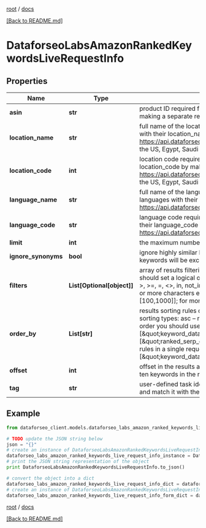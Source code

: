 [root](./../ "root") / [docs](./ "docs")

[[Back to README.md]](./../README.md "[Back to README.md]")

# DataforseoLabsAmazonRankedKeywordsLiveRequestInfo

## Properties

Name | Type | Description | Notes
------------ | ------------- | ------------- | -------------
**asin** | **str** | product ID required field unique product identifier (ASIN) on Amazon; you can receive the asin parameter by making a separate request to the Amazon Products endpoint | [optional]
**location_name** | **str** | full name of the location required field if don’t specify location_code you can receive the list of available locations with their location_name by making a separate request to https://api.dataforseo.com/v3/dataforseo_labs/locations_and_languages; Note: this endpoint currently supports the US, Egypt, Saudi Arabia, and the United Arab Emirates locations only; example: United States | [optional]
**location_code** | **int** | location code required field if don’t specify location_name you can receive the list of available locations with their location_code by making a separate request to https://api.dataforseo.com/v3/dataforseo_labs/locations_and_languages; Note: this endpoint currently supports the US, Egypt, Saudi Arabia, and the United Arab Emirates locations only; example: 2840 | [optional]
**language_name** | **str** | full name of the language required field if don’t specify language_code you can receive the list of available languages with their language_name by making a separate request to the https://api.dataforseo.com/v3/dataforseo_labs/locations_and_languages example: English | [optional]
**language_code** | **str** | language code required field if don’t specify language_name you can receive the list of available languages with their language_code by making a separate request to the https://api.dataforseo.com/v3/dataforseo_labs/locations_and_languages example: en | [optional]
**limit** | **int** | the maximum number of products in the results array optional field default value: 100; maximum value: 1000 | [optional]
**ignore_synonyms** | **bool** | ignore highly similar keywords optional field if set to true only core keywords will be returned, all highly similar keywords will be excluded; default value: false | [optional]
**filters** | **List[Optional[object]]** | array of results filtering parameters optional field you can add several filters at once (8 filters maximum) you should set a logical operator and, or between the conditions the following operators are supported: regex, &lt;, &lt;&#x3D;, &gt;, &gt;&#x3D;, &#x3D;, &lt;&gt;, in, not_in, like, not_like you can use the % operator with like and not_like to match any string of zero or more characters example: [\&quot;keyword_data.keyword_info.search_volume\&quot;,\&quot;in\&quot;,[100,1000]]; for more information about filters, please refer to Dataforseo Labs – Filters or this help center guide | [optional]
**order_by** | **List[str]** | results sorting rules optional field you can use the same values as in the filters array to sort the results possible sorting types: asc – results will be sorted in the ascending order desc – results will be sorted in the descending order you should use a comma to set up a sorting parameter example: [\&quot;keyword_data.keyword_info.competition,desc\&quot;] default rule: [\&quot;ranked_serp_element.serp_item.rank_group,asc\&quot;] note that you can set no more than three sorting rules in a single request you should use a comma to separate several sorting rules example: [\&quot;keyword_data.keyword_info.search_volume,desc\&quot;,\&quot;keyword_data.keyword_info.cpc,desc\&quot;] | [optional]
**offset** | **int** | offset in the results array of returned keywords optional field default value: 0 if you specify the 10 value, the first ten keywords in the results array will be omitted and the data will be provided for the successive keywords | [optional]
**tag** | **str** | user-defined task identifier optional field the character limit is 255 you can use this parameter to identify the task and match it with the result you will find the specified tag value in the data object of the response | [optional]

## Example

```python
from dataforseo_client.models.dataforseo_labs_amazon_ranked_keywords_live_request_info import DataforseoLabsAmazonRankedKeywordsLiveRequestInfo

# TODO update the JSON string below
json = "{}"
# create an instance of DataforseoLabsAmazonRankedKeywordsLiveRequestInfo from a JSON string
dataforseo_labs_amazon_ranked_keywords_live_request_info_instance = DataforseoLabsAmazonRankedKeywordsLiveRequestInfo.from_json(json)
# print the JSON string representation of the object
print DataforseoLabsAmazonRankedKeywordsLiveRequestInfo.to_json()

# convert the object into a dict
dataforseo_labs_amazon_ranked_keywords_live_request_info_dict = dataforseo_labs_amazon_ranked_keywords_live_request_info_instance.to_dict()
# create an instance of DataforseoLabsAmazonRankedKeywordsLiveRequestInfo from a dict
dataforseo_labs_amazon_ranked_keywords_live_request_info_form_dict = dataforseo_labs_amazon_ranked_keywords_live_request_info.from_dict(dataforseo_labs_amazon_ranked_keywords_live_request_info_dict)
```

  

[root](./../ "root") / [docs](./ "docs")

[[Back to README.md]](./../README.md "[Back to README.md]")